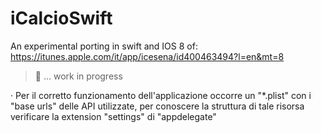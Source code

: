 iCalcioSwift
============

An experimental porting in swift and IOS 8 of:
https://itunes.apple.com/it/app/icesena/id400463494?l=en&mt=8

> :construction_worker: ... work in progress

· Per il corretto funzionamento dell'applicazione occorre un "*.plist" con i "base urls" delle API utilizzate, per conoscere la struttura di tale risorsa verificare la extension "settings" di "appdelegate"
